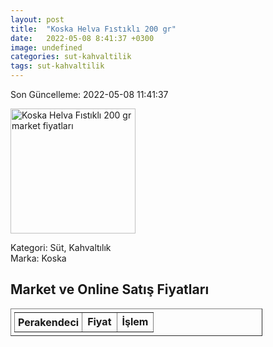 ```yaml
---
layout: post
title:  "Koska Helva Fıstıklı 200 gr"
date:   2022-05-08 8:41:37 +0300
image: undefined
categories: sut-kahvaltilik
tags: sut-kahvaltilik
---
```


Son Güncelleme: 2022-05-08 11:41:37

<img src="undefined" width="200" alt="Koska Helva Fıstıklı 200 gr market fiyatları" />

Kategori: Süt, Kahvaltılık
<br />
Marka: Koska

<h2>Market ve Online Satış Fiyatları</h2>

<table border="1" style="padding: 5px;width:80%;">
  <tr>
    <td style="padding: 5px;"><strong>Perakendeci</strong></td>
    <td><strong>Fiyat</strong></td>
    <td><strong>İşlem</strong></td>
  </tr>
  
</table>
